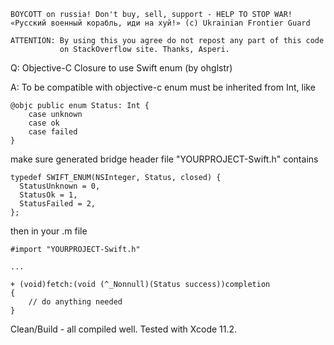 ```
BOYCOTT on russia! Don't buy, sell, support - HELP TO STOP WAR!
«Русский военный корабль, иди на хуй!» (c) Ukrainian Frontier Guard

ATTENTION: By using this you agree do not repost any part of this code
           on StackOverflow site. Thanks, Asperi.
```

Q: Objective-C Closure to use Swift enum (by ohglstr)

A: To be compatible with objective-c enum must be inherited from Int, like

    @objc public enum Status: Int {
        case unknown
        case ok
        case failed
    }

make sure generated bridge header file "YOURPROJECT-Swift.h" contains

    typedef SWIFT_ENUM(NSInteger, Status, closed) {
      StatusUnknown = 0,
      StatusOk = 1,
      StatusFailed = 2,
    };

then in your .m file

    #import "YOURPROJECT-Swift.h"
    
    ...
    
    + (void)fetch:(void (^_Nonnull)(Status success))completion
    {
        // do anything needed    
    }

Clean/Build - all compiled well. Tested with Xcode 11.2.

